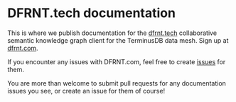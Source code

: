 # DFRNT.tech documentation

This is where we publish documentation for the [dfrnt.tech](https://dfrnt.tech?utm_source=dfrnt-support) collaborative semantic knowledge graph client for the TerminusDB data mesh. Sign up at [dfrnt.com](https://dfrnt.com?utm_source=dfrnt-support).

If you encounter any issues with DFRNT.com, feel free to create [issues](https://github.com/dfrnt-com/support/issues) for them.

You are more than welcome to submit pull requests for any documentation issues you see, or create an issue for them of course!
